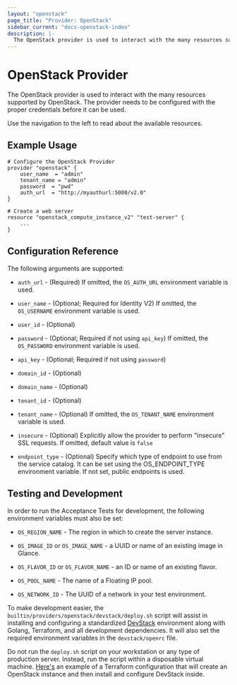 ```yaml
---
layout: "openstack"
page_title: "Provider: OpenStack"
sidebar_current: "docs-openstack-index"
description: |-
  The OpenStack provider is used to interact with the many resources supported by OpenStack. The provider needs to be configured with the proper credentials before it can be used.
---
```


# OpenStack Provider

The OpenStack provider is used to interact with the
many resources supported by OpenStack. The provider needs to be configured
with the proper credentials before it can be used.

Use the navigation to the left to read about the available resources.

## Example Usage

```
# Configure the OpenStack Provider
provider "openstack" {
    user_name  = "admin"
    tenant_name = "admin"
    password  = "pwd"
    auth_url  = "http://myauthurl:5000/v2.0"
}

# Create a web server
resource "openstack_compute_instance_v2" "test-server" {
    ...
}
```

## Configuration Reference

The following arguments are supported:

* `auth_url` - (Required) If omitted, the `OS_AUTH_URL` environment
    variable is used.

* `user_name` - (Optional; Required for Identity V2) If omitted, the
    `OS_USERNAME` environment variable is used.

* `user_id` - (Optional)

* `password` - (Optional; Required if not using `api_key`) If omitted, the
    `OS_PASSWORD` environment variable is used.

* `api_key` - (Optional; Required if not using `password`)

* `domain_id` - (Optional)

* `domain_name` - (Optional)

* `tenant_id` - (Optional)

* `tenant_name` - (Optional) If omitted, the `OS_TENANT_NAME` environment
    variable is used.

* `insecure` - (Optional) Explicitly allow the provider to perform
    "insecure" SSL requests. If omitted, default value is `false`

* `endpoint_type` - (Optional) Specify which type of endpoint to use from the
    service catalog. It can be set using the OS_ENDPOINT_TYPE environment
    variable. If not set, public endpoints is used.

## Testing and Development

In order to run the Acceptance Tests for development, the following environment
variables must also be set:

* `OS_REGION_NAME` - The region in which to create the server instance.

* `OS_IMAGE_ID` or `OS_IMAGE_NAME` - a UUID or name of an existing image in
    Glance.

* `OS_FLAVOR_ID` or `OS_FLAVOR_NAME` - an ID or name of an existing flavor.

* `OS_POOL_NAME` - The name of a Floating IP pool.

* `OS_NETWORK_ID` - The UUID of a network in your test environment.

To make development easier, the `builtin/providers/openstack/devstack/deploy.sh`
script will assist in installing and configuring a standardized
[DevStack](http://docs.openstack.org/developer/devstack/) environment along with
Golang, Terraform, and all development dependencies. It will also set the required
environment variables in the `devstack/openrc` file.

Do not run the `deploy.sh` script on your workstation or any type of production
server. Instead, run the script within a disposable virtual machine.
[Here's](https://github.com/berendt/terraform-configurations) an example of a
Terraform configuration that will create an OpenStack instance and then install and
configure DevStack inside.
